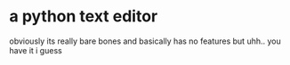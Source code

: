 # a python text editor
obviously
its really bare bones and basically has no features but uhh.. you have it i guess
